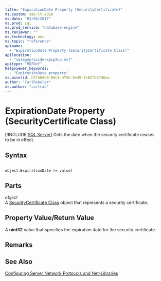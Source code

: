 ```yaml
---
title: "ExpirationDate Property (SecurityCertificate)"
ms.custom: seo-lt-2019
ms.date: "03/06/2017"
ms.prod: sql
ms.prod_service: "database-engine"
ms.reviewer: ""
ms.technology: wmi
ms.topic: "reference"
apiname: 
  - "ExpirationDate Property (SecurityCertificate Class)"
apilocation: 
  - "sqlmgmproviderxpsp2up.mof"
apitype: "MOFDef"
helpviewer_keywords: 
  - "ExpirationDate property"
ms.assetid: b7fbb9e9-85c1-475b-8e49-7c82fb3740aa
author: "CarlRabeler"
ms.author: "carlrab"
---
```

# ExpirationDate Property (SecurityCertificate Class)
[!INCLUDE [SQL Server](../../../includes/applies-to-version/sqlserver.md)]
  Gets the date when the security certificate ceases to be in effect.  
  
## Syntax  
  
```  
  
object.ExpirationDate [= value]  
```  
  
## Parts  
 *object*  
 A [SecurityCertificate Class](../../../relational-databases/wmi-provider-configuration-classes/securitycertificate-class/securitycertificate-class.md) object that represents a security certificate.  
  
## Property Value/Return Value  
 A **uint32** value that specifies the expiration date for the security certificate.  
  
## Remarks  
  
## See Also  
 [Configuring Server Network Protocols and Net-Libraries](https://msdn.microsoft.com/library/ms177485\(v=sql.100\).aspx)  
  
  
